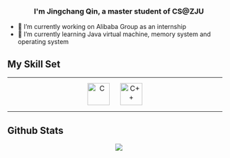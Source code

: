 ### <div align="center">I'm Jingchang Qin, a master student of CS@ZJU</div>  
  

- 🔭 I’m currently working on Alibaba Group as an internship  
- 🌱 I’m currently learning Java virtual machine, memory system and operating system  

## My Skill Set  
<table><tr><td valign="top" width="33%">

<div align="center">  
<a href="https://www.cprogramming.com/" target="_blank"><img style="margin: 10px" src="https://profilinator.rishav.dev/skills-assets/c-original.svg" alt="C" height="50" /></a>  
<a href="https://www.cplusplus.com/" target="_blank"><img style="margin: 10px" src="https://profilinator.rishav.dev/skills-assets/cplusplus-original.svg" alt="C++" height="50" /></a>  
</div>
</td></tr></table>  



## Github Stats  
<div align="center"><img src="https://github-readme-stats.vercel.app/api?username=Windchang1999&show_icons=true&count_private=true&hide_border=true" align="center" /></div>  
